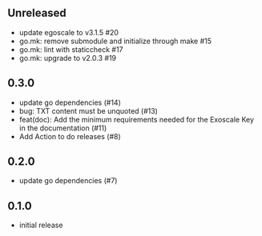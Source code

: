 ## Unreleased

- update egoscale to v3.1.5 #20
- go.mk: remove submodule and initialize through make #15 
- go.mk: lint with staticcheck #17 
- go.mk: upgrade to v2.0.3 #19 

## 0.3.0

- update go dependencies (#14)
- bug: TXT content must be unquoted (#13)
- feat(doc): Add the minimum requirements needed for the Exoscale Key in the documentation (#11)
- Add Action to do releases (#8)

## 0.2.0

- update go dependencies (#7)

## 0.1.0

- initial release
